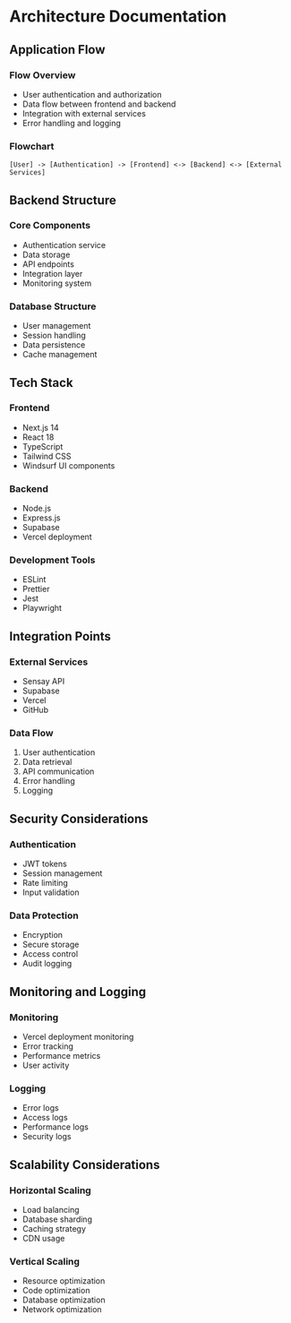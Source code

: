 # Architecture Documentation

## Application Flow

### Flow Overview
- User authentication and authorization
- Data flow between frontend and backend
- Integration with external services
- Error handling and logging

### Flowchart
```
[User] -> [Authentication] -> [Frontend] <-> [Backend] <-> [External Services]
```

## Backend Structure

### Core Components
- Authentication service
- Data storage
- API endpoints
- Integration layer
- Monitoring system

### Database Structure
- User management
- Session handling
- Data persistence
- Cache management

## Tech Stack

### Frontend
- Next.js 14
- React 18
- TypeScript
- Tailwind CSS
- Windsurf UI components

### Backend
- Node.js
- Express.js
- Supabase
- Vercel deployment

### Development Tools
- ESLint
- Prettier
- Jest
- Playwright

## Integration Points

### External Services
- Sensay API
- Supabase
- Vercel
- GitHub

### Data Flow
1. User authentication
2. Data retrieval
3. API communication
4. Error handling
5. Logging

## Security Considerations

### Authentication
- JWT tokens
- Session management
- Rate limiting
- Input validation

### Data Protection
- Encryption
- Secure storage
- Access control
- Audit logging

## Monitoring and Logging

### Monitoring
- Vercel deployment monitoring
- Error tracking
- Performance metrics
- User activity

### Logging
- Error logs
- Access logs
- Performance logs
- Security logs

## Scalability Considerations

### Horizontal Scaling
- Load balancing
- Database sharding
- Caching strategy
- CDN usage

### Vertical Scaling
- Resource optimization
- Code optimization
- Database optimization
- Network optimization
